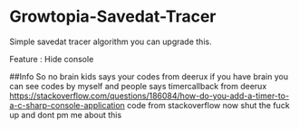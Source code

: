 # Growtopia-Savedat-Tracer
Simple savedat tracer algorithm you can upgrade this.

Feature : Hide console

##Info 
So no brain kids says your codes from deerux if you have brain you can see codes by myself and people says timercallback from deerux https://stackoverflow.com/questions/186084/how-do-you-add-a-timer-to-a-c-sharp-console-application code from stackoverflow now shut the fuck up and dont pm me about this
